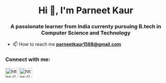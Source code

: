 <h1 align="center">Hi 👋, I'm Parneet Kaur</h1>
<h3 align="center">A passionate learner from India currenty pursuing B.tech in Computer Science and Technology</h3>

- 📫 How to reach me **parneetkaur1568@gmail.com**

<h3 align="left">Connect with me:</h3>
<p align="left">
<a href="https://linkedin.com/in/https://www.linkedin.com/in/parneet-kaur-4314302b8?utm_source=share&utm_campaign=share_via&utm_content=profile&utm_medium=android_app" target="blank"><img align="center" src="https://raw.githubusercontent.com/rahuldkjain/github-profile-readme-generator/master/src/images/icons/Social/linked-in-alt.svg" alt="https://www.linkedin.com/in/parneet-kaur-4314302b8?utm_source=share&utm_campaign=share_via&utm_content=profile&utm_medium=android_app" height="30" width="40" /></a>
<a href="https://instagram.com/https://www.instagram.com/parneeet_07?igsh=mtl6zwo2mmp5y2ywaq==" target="blank"><img align="center" src="https://raw.githubusercontent.com/rahuldkjain/github-profile-readme-generator/master/src/images/icons/Social/instagram.svg" alt="https://www.instagram.com/parneeet_07?igsh=mtl6zwo2mmp5y2ywaq==" height="30" width="40" /></a>
</p>
